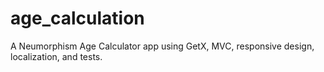 # age_calculation
A Neumorphism Age Calculator app using GetX, MVC, responsive design, localization, and tests.
